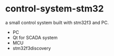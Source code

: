 control-system-stm32
====================

a small control system built with stm32f3 and PC.
- PC
 - Qt for SCADA system
- MCU
 - stm32f3discovery 
